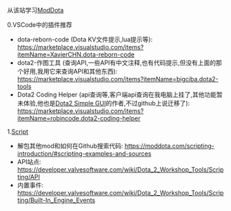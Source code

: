 从该站学习[ModDota](https://moddota.com/)

0.VSCode中的插件推荐

- dota-reborn-code (Dota KV文件提示,lua提示等): https://marketplace.visualstudio.com/items?itemName=XavierCHN.dota-reborn-code
- dota2-作图工具 (查询API,一些API有中文注释,也有代码提示,但没有上面的那个好用,我用它来查询API和其他东西): https://marketplace.visualstudio.com/items?itemName=bigciba.dota2-tools
- Dota2 Coding Helper (api查询等,客户端api查询在我电脑上挂了,其他功能暂未体验,他也是[Dota2 Simple GUI](https://marketplace.visualstudio.com/items?itemName=robincode.dota2-simple-gui)的作者,不过github上说迁移了): https://marketplace.visualstudio.com/items?itemName=robincode.dota2-coding-helper



1.[Script](https://moddota.com/scripting-introduction/)
  
  - 解包其他mod和如何在Github搜索代码: https://moddota.com/scripting-introduction/#scripting-examples-and-sources
  - API站点: https://developer.valvesoftware.com/wiki/Dota_2_Workshop_Tools/Scripting/API
  - 内置事件: https://developer.valvesoftware.com/wiki/Dota_2_Workshop_Tools/Scripting/Built-In_Engine_Events
  
  
